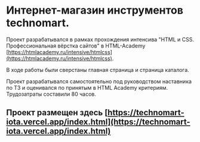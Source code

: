 # Интернет-магазин инструментов technomart.

Проект разрабатывался в рамках прохождения интенсива "HTML и CSS. Профессиональная вёрстка сайтов" в HTML-Academy [https://htmlacademy.ru/intensive/htmlcss](https://htmlacademy.ru/intensive/htmlcss).

В ходе работы были сверстаны главная страница и страница каталога.

Проект разрабатывался самостоятельно под руководством наставника по ТЗ и оценивался по принятым в HTML Academy критериям.\
Трудозатраты составили 80 часов.

## Проект размещен здесь [https://technomart-iota.vercel.app/index.html](https://technomart-iota.vercel.app/index.html)
